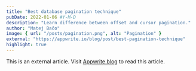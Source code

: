 ```yaml
---
title: "Best database pagination technique"
pubDate: 2022-01-06 #Y-M-D
description: "Learn difference between offset and cursor pagination."
author: "Matej Bačo"
image: { url: "/posts/pagination.png", alt: "Pagination" }
external: "https://appwrite.io/blog/post/best-pagination-technique"
highlight: true
---
```


This is an external article. Visit [Appwrite blog](https://appwrite.io/blog/post/best-pagination-technique) to read this article.